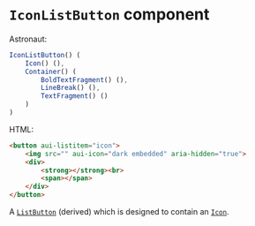 # `IconListButton` component
Astronaut:
```javascript
IconListButton() (
    Icon() (),
    Container() (
        BoldTextFragment() (),
        LineBreak() (),
        TextFragment() ()
    )
)
```

HTML:
```html
<button aui-listitem="icon">
    <img src="" aui-icon="dark embedded" aria-hidden="true">
    <div>
        <strong></strong><br>
        <span></span>
    </div>
</button>
```

A [`ListButton`](reference/components/listbutton.md) (derived) which is designed to contain an [`Icon`](reference/components/icon.md).